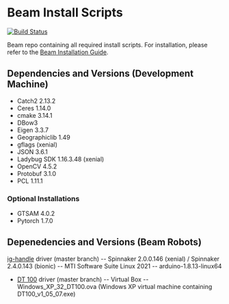 # Beam Install Scripts
[![Build Status](https://travis-ci.com/BEAMRobotics/beam_install_scripts.svg?token=zshhVvp9R3DJ7YGGYs6z&branch=master)](https://travis-ci.com/BEAMRobotics/beam_install_scripts)

Beam repo containing all required install scripts. For installation, please refer to the [Beam Installation Guide](https://github.com/BEAMRobotics/beam_robotics/wiki/Beam-Robotics-Installation-Guide).

## Dependencies and Versions (Development Machine)
- Catch2 2.13.2
- Ceres 1.14.0
- cmake 3.14.1
- DBow3
- Eigen 3.3.7
- Geographiclib 1.49
- gflags (xenial)
- JSON 3.6.1
- Ladybug SDK 1.16.3.48 (xenial)
- OpenCV 4.5.2
- Protobuf 3.1.0
- PCL 1.11.1

### Optional Installations
- GTSAM 4.0.2
- Pytorch 1.7.0

## Depenedencies and Versions (Beam Robots)
[ig-handle](https://github.com/BEAMRobotics/ig_handle.git) driver (master branch)
-- Spinnaker 2.0.0.146 (xenial) / Spinnaker 2.4.0.143 (bionic)
-- MTI Software Suite Linux 2021
-- arduino-1.8.13-linux64

- [DT 100](https://github.com/BEAMRobotics/dt100_driver.git) driver (master branch)
-- Virtual Box
-- Windows_XP_32_DT100.ova (Windows XP virtual machine containing DT100_v1_05_07.exe)
